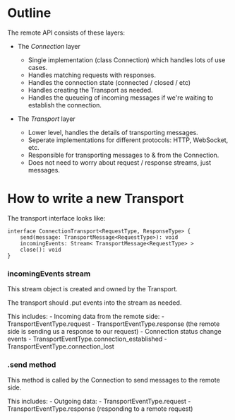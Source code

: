 
# Outline #

The remote API consists of these layers:

 * The *Connection* layer
   - Single implementation (class Connection) which handles lots of use cases.
   - Handles matching requests with responses.
   - Handles the connection state (connected / closed / etc)
   - Handles creating the Transport as needed.
   - Handles the queueing of incoming messages if we're waiting to establish the connection.

* The *Transport* layer
   - Lower level, handles the details of transporting messages.
   - Seperate implementations for different protocols: HTTP, WebSocket, etc.
   - Responsible for transporting messages to & from the Connection.
   - Does not need to worry about request / response streams, just messages.

# How to write a new Transport #

The transport interface looks like:

    interface ConnectionTransport<RequestType, ResponseType> {
        send(message: TransportMessage<RequestType>): void
        incomingEvents: Stream< TransportMessage<RequestType> >
        close(): void
    }

### incomingEvents stream ###

This stream object is created and owned by the Transport.

The transport should .put events into the stream as needed.

This includes:
    - Incoming data from the remote side:
      - TransportEventType.request
      - TransportEventType.response (the remote side is sending us a response to our request)
    - Connection status change events
      - TransportEventType.connection_established
      - TransportEventType.connection_lost

### .send method ###

This method is called by the Connection to send messages to the remote side.

This includes:
    - Outgoing data:
      - TransportEventType.request
      - TransportEventType.response (responding to a remote request)